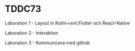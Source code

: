 # TDDC73

Laboration 1 - Layout in Kotlin+xml,Flutter och React-Native

Laboration 2 - Interaktion

Laboration 3 - Kommunicera med github
